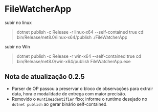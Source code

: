 # FileWatcherApp

subir no linux
> dotnet publish -c Release -r linux-x64 --self-contained true
> cd bin/Release/net8.0/linux-x64/publish
> ./FileWatcherApp

subir no Win
> dotnet publish -c Release -r win-x64 --self-contained true
> cd bin/Release/net8.0/win-x64/publish
> FileWatcherApp.exe

## Nota de atualização 0.2.5
- Parser de OP passou a preservar o bloco de observações para extrair data, hora e modalidade de entrega com maior precisão.
- Removido o `RuntimeIdentifier` fixo; informe o runtime desejado no `dotnet publish` ao gerar binário self-contained.
